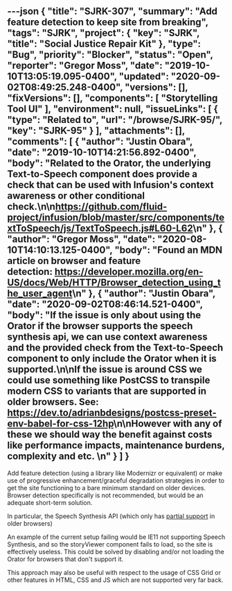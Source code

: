 ---json
{
  "title": "SJRK-307",
  "summary": "Add feature detection to keep site from breaking",
  "tags": "SJRK",
  "project": {
    "key": "SJRK",
    "title": "Social Justice Repair Kit"
  },
  "type": "Bug",
  "priority": "Blocker",
  "status": "Open",
  "reporter": "Gregor Moss",
  "date": "2019-10-10T13:05:19.095-0400",
  "updated": "2020-09-02T08:49:25.248-0400",
  "versions": [],
  "fixVersions": [],
  "components": [
    "Storytelling Tool UI"
  ],
  "environment": null,
  "issueLinks": [
    {
      "type": "Related to",
      "url": "/browse/SJRK-95/",
      "key": "SJRK-95"
    }
  ],
  "attachments": [],
  "comments": [
    {
      "author": "Justin Obara",
      "date": "2019-10-10T14:21:56.892-0400",
      "body": "Related to the Orator, the underlying Text-to-Speech component does provide a check that can be used with Infusion's context awareness or other conditional check.\n\n<https://github.com/fluid-project/infusion/blob/master/src/components/textToSpeech/js/TextToSpeech.js#L60-L62>\n"
    },
    {
      "author": "Gregor Moss",
      "date": "2020-08-10T14:10:13.125-0400",
      "body": "Found an MDN article on browser and feature detection: <https://developer.mozilla.org/en-US/docs/Web/HTTP/Browser_detection_using_the_user_agent>\n"
    },
    {
      "author": "Justin Obara",
      "date": "2020-09-02T08:46:14.521-0400",
      "body": "If the issue is only about using the Orator if the browser supports the speech synthesis api, we can use context awareness and the provided check from the Text-to-Speech component to only include the Orator when it is supported.\n\nIf the issue is around CSS we could use something like PostCSS to transpile modern CSS to variants that are supported in older browsers. See: <https://dev.to/adrianbdesigns/postcss-preset-env-babel-for-css-12hp>\n\nHowever with any of these we should way the benefit against costs like performance impacts, maintenance burdens, complexity and etc. \n"
    }
  ]
}
---
Add feature detection (using a library like Modernizr or equivalent) or make use of progressive enhancement/graceful degradation strategies in order to get the site functioning to a bare minimum standard on older devices. Browser detection specifically is not recommended, but would be an adequate short-term solution.

In particular, the Speech Synthesis API (which only has [partial support](https://caniuse.com/#feat=speech-synthesis) in older browsers)

An example of the current setup failing would be IE11 not supporting Speech Synthesis, and so the storyViewer component fails to load, so the site is effectively useless. This could be solved by disabling and/or not loading the Orator for browsers that don't support it.

This approach may also be useful with respect to the usage of CSS Grid or other features in HTML, CSS and JS which are not supported very far back.

        